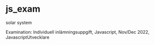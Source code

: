 # js_exam

solar system

Examination: Individuell inlämningsuppgift, Javascript, Nov/Dec 2022, JavascriptUtvecklare
